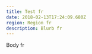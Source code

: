 ```yaml
---
title: Test fr
date: 2018-02-13T17:24:09.680Z
region: Region fr
description: Blurb fr
---
```

Body fr
